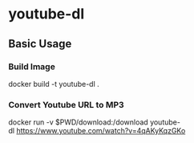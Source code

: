 # youtube-dl

## Basic Usage

### Build Image
docker build -t youtube-dl .

### Convert Youtube URL to MP3
docker run -v $PWD/download:/download youtube-dl https://www.youtube.com/watch?v=4qAKyKqzGKo
